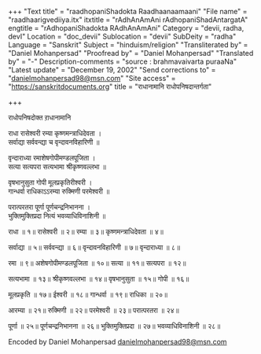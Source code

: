 +++
"Text title" = "raadhopaniShadokta Raadhaanaamaani"
"File name" = "raadhaarigvediiya.itx"
itxtitle = "rAdhAnAmAni rAdhopaniShadAntargatA"
engtitle = "rAdhopaniShadokta RAdhAnAmAni"
Category = "devii, radha, devI"
Location = "doc_devii"
Sublocation = "devii"
SubDeity = "radha"
Language = "Sanskrit"
Subject = "hinduism/religion"
"Transliterated by" = "Daniel Mohanpersad"
"Proofread by" = "Daniel Mohanpersad"
"Translated by" = "-"
Description-comments = "source : brahmavaivarta puraaNa"
"Latest update" = "December 19, 2002"
"Send corrections to" = "danielmohanpersad98@msn.com"
"Site access" = "https://sanskritdocuments.org"
title = "राधानामानि राधोपनिषदान्तर्गता"

+++
  
 राधोपनिषदोक्त ऱाधानामानि   
  
राधा रासेश्वरी रम्या कृष्णमन्त्राधिदेवता ।  
सर्वाद्या सर्ववन्द्या च वृन्दावनविहारिणी ॥  
  
वृन्दाराध्या रमाशेषगोपीमण्डलपूजिता ।  
सत्या सत्यपरा सत्यभामा श्रीकृष्णवल्लभा ॥  
  
वृषभानुसुता गोपी मूलप्रकृतिरीश्वरी ।  
गान्धर्वा राधिकाऽऽरम्या रुक्मिणी परमेश्वरी ॥  
  
परात्परतरा पूर्णा पूर्णचन्द्रनिभानना ।  
भुक्तिमुक्तिप्रदा नित्यं भवव्याधिविनाशिनी ॥  
  
राधा ॥ १॥  रासेश्वरी ॥ २॥  रम्या ॥ ३॥  कृष्णमन्त्राधिदेवता ॥ ४॥  
  
सर्वाद्या ॥ ५॥  सर्ववन्द्या ॥ ६॥  वृन्दावनविहारिणी ॥ ७॥  वृन्दाराध्या ॥ ८॥  
  
रमा ॥ ९॥  अशेषगोपीमण्डलपूजिता ॥ १०॥  सत्या ॥ ११॥  सत्यपरा ॥ १२॥  
  
सत्यभामा ॥ १३॥  श्रीकृष्णवल्लभा ॥ १४॥  वृषभानुसुता ॥ १५॥  गोपी ॥ १६॥  
  
मूलप्रकृति ॥ १७॥  ईश्वरी ॥ १८॥  गान्धर्वा ॥ १९॥  राधिका ॥ २०॥  
  
आरम्या ॥ २१॥  रुक्मिणी ॥ २२॥  परमेश्वरी ॥ २३॥  परात्परतरा ॥ २४॥  
  
पूर्णा ॥ २५॥  पूर्णचन्द्रनिभानना ॥ २६॥  भुक्तिमुक्तिप्रदा ॥ २७॥  भवव्याधिविनाशिनी ॥ २८॥  
  
  
Encoded by Daniel Mohanpersad danielmohanpersad98@msn.com  
  
